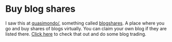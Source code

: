 # Buy blog shares

I saw this at <a href="http://www.quasimondo.com/" title="Quasimondo">quasimondo/</a>, something called <a href="http://www.blogshares.com">blogshares</a>. A place where you go and buy shares of blogs virtually. You can claim your own blog if they are listed there. <a href="http://www.blogshares.com/blogs.php?blog=/">Click here</a> to check that out and do some blog trading.